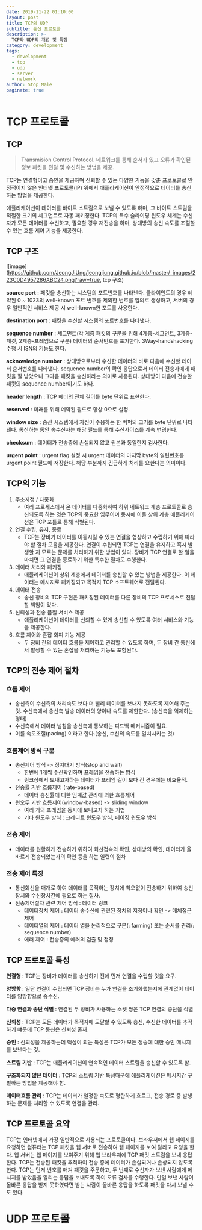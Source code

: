 ```yaml
---
date: 2019-11-22 01:10:00
layout: post
title: TCP와 UDP
subtitle: 통신 프로토콜
description: >-
  TCP와 UDP의 개념 및 특징
category: development
tags:
  - development
  - tcp
  - udp
  - server
  - network
author: Stop_Male
paginate: true
---
```


# TCP 프로토콜

## TCP

>  Transmision Control Protocol.
> 네트워크를 통해 순서가 있고 오류가 확인된 정보 패킷을 전달 및 수신하는 방법을 제공.

TCP는 연결형이고 승인을 제공하며 신뢰할 수 있는 다양한 기능을 갖춘 프로토콜로 안정적이지 않은 인터넷 프로토콜(IP) 위에서 애플리케이션이 안정적으로 데이터를 송신하는 방법을 제공한다.

애플리케이션이 데이터를 바이트 스트림으로 보낼 수 있도록 하며, 그 바이트 스트림을 적절한 크기의 세그먼트로 자동 패키징한다. TCP의 특수 슬라이딩 윈도우 체계는 수신자가 모든 데이터를 수신하고, 필요할 경우 재전송을 하며, 상대방의 송신 속도를 조절할 수 있는 흐름 제어 기능을 제공한다.

## TCP 구조

![image](https://github.com/JeongJiUng/jeongjiung.github.io/blob/master/_images/223C0D4957286ABC24.png?raw=true, tcp 구조)

**source port** : 패킷을 송신하는 시스템의 포트번호를 나타낸다. 클라이언트의 경우 예약된 0 ~ 1023의 well-known 포트 번호를 제외한 번호를 임의로 생성하고, 서버의 경우 일반적인 서비스 제공 시 well-known한 포트를 사용한다.

**destination port** : 패킷을 수신할 시스템의 포트번호를 나타낸다.

**sequence number** : 세그먼트(각 계층 패킷의 구분을 위해 4계층-세그먼트, 3계층-패킷, 2계층-프레임으로 구분) 데이터의 순서번호를 표기한다. 3Way-handshacking 수행 시 ISN의 기능도 한다.

**acknowledge number** : 상대방으로부터 수신한 데이터의 바로 다음에 수신할 데이터 순서번호를 나타낸다. sequence number의 확인 응답으로서 데이터 전송자에게 패킷을 잘 받았으니 그다음 패킷을 송신하라는 의미로 사용된다. 상대방이 다음에 전송할 패킷의 sequence number이기도 하다.

**header length** : TCP 헤더의 전체 길이를 byte 단위로 표현한다.

**reserved** : 미래를 위해 예약된 필드로 항상 0으로 설정.

**window size** : 송신 시스템에서 자신이 수용하는 한 버퍼의 크기를 byte 단위로 나타낸다. 통신하는 동안 송수신자는 해당 필드를 통해 수신사이즈를 계속 변경한다.

**checksum** : 데이터가 전송중에 손실되지 않고 원본과 동일한지 검사한다.

**urgent point** : urgent flag 설정 시 urgent 데이터의 마지막 byte의 일련번호를 urgent point 필드에 저장한다. 해당 부분까지 긴급하게 처리를 요한다는 의미이다.



## TCP의 기능

1. 주소지정 / 다중화
   * 여러 프로세스에서 온 데이터를 다중화하여 하위 네트워크 계층 프로토콜로 송신되도록 하는 것은 TCP의 중요한 임무이며 동시에 이들 상위 계층 애플리케이션은 TCP 포틀르 통해 식별된다.
2. 연결 수립, 유지, 종료
   * TCP는 장비가 데이터를 이동시킬 수 있는 연결을 협상하고 수립하기 위해 따라야 할 절차 모음을 제공한다. 연결이 수립되면 TCP는 연결을 유지하고 혹시 발생할 지 모르는 문제를 처리하기 위한 방법이 있다. 장비가 TCP 연결로 할 일을 마치면 그 연결을 종료하기 위한 특수한 절차도 수행한다.
3. 데이터 처리와 패키징
   * 애플리케이션이 상위 계층에서 데이터를 송신할 수 있는 방법을 제공한다. 이 데이터는 메시지로 패키징되고 목적지 TCP 소프트웨어로 전달된다.
4. 데이터 전송
   * 송신 장비의 TCP 구현은 패키징된 데이터를 다른 장비의 TCP 프로세스로 전달할 책임이 있다.
5. 신뢰성과 전송 품질 서비스 제공
   * 애플리케이션이 데이터를 신뢰할 수 있게 송신할 수 있도록 여러 서비스와 기능을 제공한다.
6. 흐름 제어와 혼잡 회피 기능 제공
   * 두 장비 간의 데이터 흐름을 제어하고 관리할 수 있도록 하며, 두 장비 간 통신에서 발생할 수 있는 혼잡을 처리하는 기능도 포함된다.

## TCP의 전송 제어 절차

### 흐름 제어

- 송신측이 수신측의 처리속도 보다 더 빨리 데이터를 보내지 못하도록 제어해 주는 것. 수신측에서 송신측 발송 데이터의 양이나 속도를 제한한다. (송신측을 억제하는 형태)
- 수신측에서 데이터 넘침을 송신측에 통보하는 피드백 메커니즘이 필요.
- 이를 속도조절(pacing) 이라고 한다.(송신, 수신의 속도를 일치시키는 것)

### 흐름제어 방식 구분

- 송신제어 방식 -> 정지대기 방식(stop and wait)
  * 한번에 1개씩 수신확인하며 프레임을 전송하는 방식
  * 링크상에서 보내고자하는 데이터가 프레임 길이 보다 긴 경우에는 비효율적.
- 전송률 기반 흐름제어 (rate-based)
  * 데이터 송신률에 대한 임계값 관리에 의한 흐름제어
- 윈오두 기반 흐름제어(window-based) -> sliding window
  * 여러 개의 프레임을 동시에 보내고자 하는 기법
  * 기타 윈도우 방식 : 크레디트 윈도우 방식, 페이징 윈도우 방식

### 전송 제어

- 데이터를 원활하게 전송하기 위하여 회선접속의 확인, 상대방의 확인, 데이터가 올바르게 전송되었는가의 확인 등을 하는 일련의 절차

### 전송 제어 특징

- 통신회선을 매개로 하여 데이터를 목적하는 장치에 착오없이 전송하기 위하여 송신장치와 수신장치간에 필요로 하는 절차.
- 전송제어절차 관련 제어 방식 : 데이터 링크
  * 데이터장치 제어 : 데이터 송수신에 관련된 장치의 지정이나 확인 -> 매체접근 제어
  * 데이터열의 제어 : 데이터 열을 논리적으로 구분(: farming) 또는 순서를 관리(: sequence number)
  * 에러 제어 : 전송중의 에러의 검출 및 정정

## TCP 프로토콜 특성

**연결형** : TCP는 장비가 데이터를 송신하기 전에 먼저 연결을 수립할 것을 요구.

**양방향** : 일단 연결이 수립되면 TCP 장비는 누가 연결을 초기화했는지에 관계없이 데이터를 양방향으로 송수신.

**다중 연결과 종단 식별** : 연결된 두 장비가 사용하는 소켓 쌍은 TCP 연결의 종단을 식별

**신뢰성** : TCP는 모든 데이터가 목적지에 도달할 수 있도록 송신, 수신한 데이터를 추적하기 떄문에 TCP 통신은 신뢰성 존재.

**승인** : 신뢰성을 제공하는데 핵심이 되는 특성은 TCP가 모든 정송에 대한 승인 메시지를 보낸다는 것.

**스트림 기반** : TCP는 애플리케이션이 연속적인 데이터 스트림을 송신할 수 있도록 함.

**구조화되지 않은 데이터** : TCP의 스트림 기반 특성때문에 애플리케이션은 메시지간 구별하는 방법을 제공해야 함.

**데이터흐름 관리** : TCP는 데이터가 일정한 속도로 평탄하게 흐르고, 전송 경로 중 발생하는 문제를 처리할 수 있도록 연결을 관리.

## TCP 프로토콜 요약

TCP는 인터넷에서 가장 일반적으로 사용되는 프로토콜이다. 브라우저에서 웹 페이지를 요청하면 컴퓨터는 TCP 패킷을 웹 서버로 전송하여 웹 페이지를 보여 달라고 요청을 한다. 웹 서버는 웹 페이지를 보여주기 위해 웹 브라우저에 TCP 패킷 스트림을 보내 응답한다. TCP는 전송된 패킷을 추적하여 전송 중에 데이터가 손실되거나 손상되지 않도록 한다. TCP는 먼저 번호를 매겨 패킷을 주문하고, 두 번째로 수신자가 보낸 사람에게 메시지를 받았음을 알리는 응답을 보내도록 하여 오류 검사를 수행한다. 만일 보낸 사람이 올바른 응답을 받지 못하였다면 받는 사람이 올바른 응답을 하도록 패킷을 다시 보낼 수도 있다.

# UDP 프로토콜

